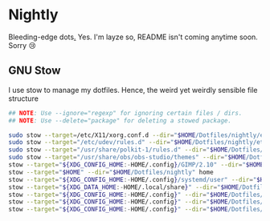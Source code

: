 # Nightly
Bleeding-edge dots[.](https://blog.aktsbot.in/better-font-rendering-linux.html) Yes. I'm layze so, README isn't coming anytime soon. Sorry :cry:

## GNU Stow
I use stow to manage my dotfiles. Hence, the weird yet weirdly sensible file structure
```bash
## NOTE: Use --ignore="regexp" for ignoring certain files / dirs.
## NOTE: Use --delete="package" for deleting a stowed package.

sudo stow --target=/etc/X11/xorg.conf.d --dir="$HOME/Dotfiles/nightly/etc/X11" xorg.conf.d
sudo stow --target="/etc/udev/rules.d" --dir="$HOME/Dotfiles/nightly/etc/udev" rules.d
sudo stow --target="/usr/share/polkit-1/rules.d" --dir="$HOME/Dotfiles/nightly/etc/polkit-1" rules.d
sudo stow --target="/usr/share/obs/obs-studio/themes" --dir="$HOME/Dotfiles/nightly/config/_explicit/obs-studio" themes
stow --target="${XDG_CONFIG_HOME:-HOME/.config}/GIMP/2.10" --dir="$HOME/Dotfiles/nightly/config/_explicit/GIMP" 2.10
stow --target="$HOME" --dir="$HOME/Dotfiles/nightly" home
stow --target="${XDG_CONFIG_HOME:-HOME/.config}/systemd/user" --dir="$HOME/Dotfiles/nightly" services
stow --target="${XDG_DATA_HOME:-HOME/.local/share}" --dir="$HOME/Dotfiles/nightly/local" share
stow --target="${XDG_CONFIG_HOME:-HOME/.config}" --dir="$HOME/Dotfiles/nightly/config" _files
stow --target="${XDG_CONFIG_HOME:-HOME/.config}" --dir="$HOME/Dotfiles/nightly/config" _standalone
stow --target="${XDG_CONFIG_HOME:-HOME/.config}" --dir="$HOME/Dotfiles/nightly/config" _secured
```

<!--
  vim:filetype=markdown
-->
